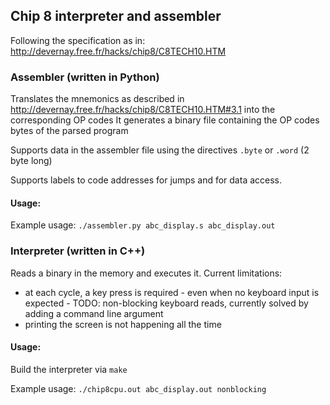 ## Chip 8 interpreter and assembler

Following the specification as in: http://devernay.free.fr/hacks/chip8/C8TECH10.HTM

### Assembler (written in Python)
Translates the mnemonics as described in http://devernay.free.fr/hacks/chip8/C8TECH10.HTM#3.1 into the corresponding OP codes
It generates a binary file containing the OP codes bytes of the parsed program

Supports data in the assembler file using the directives ```.byte``` or ```.word``` (2 byte long)

Supports labels to code addresses for jumps and for data access.

#### Usage:
Example usage: ```./assembler.py abc_display.s abc_display.out```

### Interpreter (written in C++)
Reads a binary in the memory and executes it.
Current limitations:
* at each cycle, a key press is required - even when no keyboard input is expected - TODO: non-blocking keyboard reads, currently solved by adding a command line argument
* printing the screen is not happening all the time

#### Usage:
Build the interpreter via ```make```

Example usage: ```./chip8cpu.out abc_display.out nonblocking```
